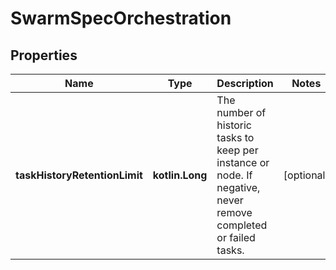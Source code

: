 # SwarmSpecOrchestration

## Properties

| Name                          | Type            | Description                                                                                                     | Notes      |
|-------------------------------|-----------------|-----------------------------------------------------------------------------------------------------------------|------------|
| **taskHistoryRetentionLimit** | **kotlin.Long** | The number of historic tasks to keep per instance or node. If negative, never remove completed or failed tasks. | [optional] |



